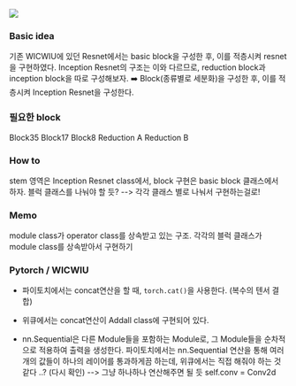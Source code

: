 ![](https://images.velog.io/images/chy0428/post/f286e562-61e9-43f9-8899-b02e1f0d26b6/image.png)

### Basic idea 
기존 WICWIU에 있던 Resnet에서는 basic block을 구성한 후, 이를 적층시켜 resnet을 구현하였다. 
Inception Resnet의 구조는 이와 다르므로, reduction block과 inception block을 따로 구성해보자.
➡️ Block(종류별로 세분화)을 구성한 후, 이를 적층시켜 Inception Resnet을 구성한다.

### 필요한 block
Block35
Block17
Block8
Reduction A
Reduction B


### How to
stem 영역은 Inception Resnet class에서, block 구현은 basic block 클래스에서 하자.
블럭 클래스를 나눠야 할 듯?
--> 각각 클래스 별로 나눠서 구현하는걸로! 

### Memo
module class가 operator class를 상속받고 있는 구조.
각각의 블럭 클래스가 module class를 상속받아서 구현하기


### Pytorch / WICWIU
* 파이토치에서는 concat연산을 할 때, `torch.cat()`을 사용한다. (복수의 텐서 결합)
* 위큐에서는 concat연산이 Addall class에 구현되어 있다. 

* nn.Sequential은 다른 Module들을 포함하는 Module로, 그 Module들을 순차적으로 적용하여 출력을 생성한다.
파이토치에서는 nn.Sequential 연산을 통해 여러개의 값들이 하나의 레이어를 통과하게끔 하는데, 위큐에서는 직접 해줘야 하는 것 같다 ..? (다시 확인)
--> 그냥 하나하나 연산해주면 될 듯
self.conv = Conv2d


